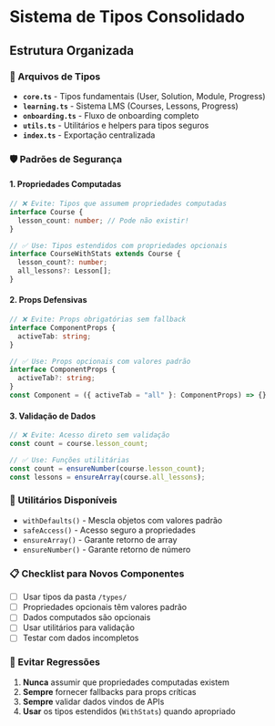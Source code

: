 
# Sistema de Tipos Consolidado

## Estrutura Organizada

### 📁 Arquivos de Tipos

- **`core.ts`** - Tipos fundamentais (User, Solution, Module, Progress)
- **`learning.ts`** - Sistema LMS (Courses, Lessons, Progress)
- **`onboarding.ts`** - Fluxo de onboarding completo
- **`utils.ts`** - Utilitários e helpers para tipos seguros
- **`index.ts`** - Exportação centralizada

### 🛡️ Padrões de Segurança

#### 1. Propriedades Computadas
```typescript
// ❌ Evite: Tipos que assumem propriedades computadas
interface Course {
  lesson_count: number; // Pode não existir!
}

// ✅ Use: Tipos estendidos com propriedades opcionais
interface CourseWithStats extends Course {
  lesson_count?: number;
  all_lessons?: Lesson[];
}
```

#### 2. Props Defensivas
```typescript
// ❌ Evite: Props obrigatórias sem fallback
interface ComponentProps {
  activeTab: string;
}

// ✅ Use: Props opcionais com valores padrão
interface ComponentProps {
  activeTab?: string;
}
const Component = ({ activeTab = "all" }: ComponentProps) => {}
```

#### 3. Validação de Dados
```typescript
// ❌ Evite: Acesso direto sem validação
const count = course.lesson_count;

// ✅ Use: Funções utilitárias
const count = ensureNumber(course.lesson_count);
const lessons = ensureArray(course.all_lessons);
```

### 🔧 Utilitários Disponíveis

- `withDefaults()` - Mescla objetos com valores padrão
- `safeAccess()` - Acesso seguro a propriedades
- `ensureArray()` - Garante retorno de array
- `ensureNumber()` - Garante retorno de número

### 📋 Checklist para Novos Componentes

- [ ] Usar tipos da pasta `/types/`
- [ ] Propriedades opcionais têm valores padrão
- [ ] Dados computados são opcionais
- [ ] Usar utilitários para validação
- [ ] Testar com dados incompletos

### 🚨 Evitar Regressões

1. **Nunca** assumir que propriedades computadas existem
2. **Sempre** fornecer fallbacks para props críticas
3. **Sempre** validar dados vindos de APIs
4. **Usar** os tipos estendidos (`WithStats`) quando apropriado
